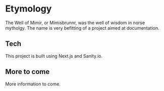# Etymology
The Well of Mimir, or Mímisbrunnr, was the well of wisdom in norse mytholgy. The name is very befitting of a project aimed at documentation.

## Tech
This project is built using Next.js and Sanity.io.

## More to come
More information to come.
